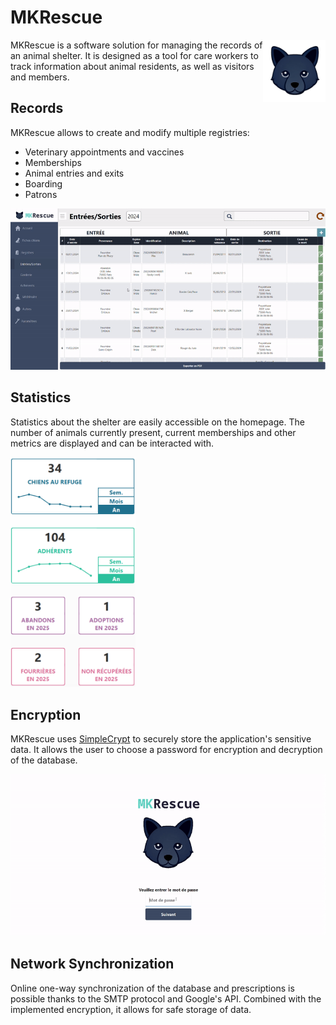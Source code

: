 # MKRescue

<img src="https://github.com/ArtAuc/mkrescue/blob/main/media/logo.png?raw=true" align="right"
     alt="MKRescue logo" width="100" height="100">

MKRescue is a software solution for managing the records of an animal shelter. It is designed
as a tool for care workers to track information about animal residents, 
as well as visitors and members.

## Records

MKRescue allows to create and modify multiple registries:
* Veterinary appointments and vaccines
* Memberships
* Animal entries and exits
* Boarding
* Patrons

<img src="https://github.com/ArtAuc/mkrescue/blob/main/readme-media/entry_registry.gif?raw=true">

## Statistics
Statistics about the shelter are easily accessible on the homepage. The number 
of animals currently present, current memberships and other metrics are displayed 
and can be interacted with.

<img src="https://github.com/ArtAuc/mkrescue/blob/main/readme-media/stats.png?raw=true" width="200" alt="Statistics Image">

## Encryption

MKRescue uses [SimpleCrypt](https://wiki.qt.io/Simple_encryption_with_SimpleCrypt) to 
securely store the application's sensitive data. It allows the user to choose a password for 
encryption and decryption of the database.

<img src="https://github.com/ArtAuc/mkrescue/blob/main/readme-media/lockscreen.gif?raw=true">

## Network Synchronization

Online one-way synchronization of the database and prescriptions is possible thanks to the SMTP protocol 
and Google's API. Combined with the implemented encryption, it allows for safe storage of data.
